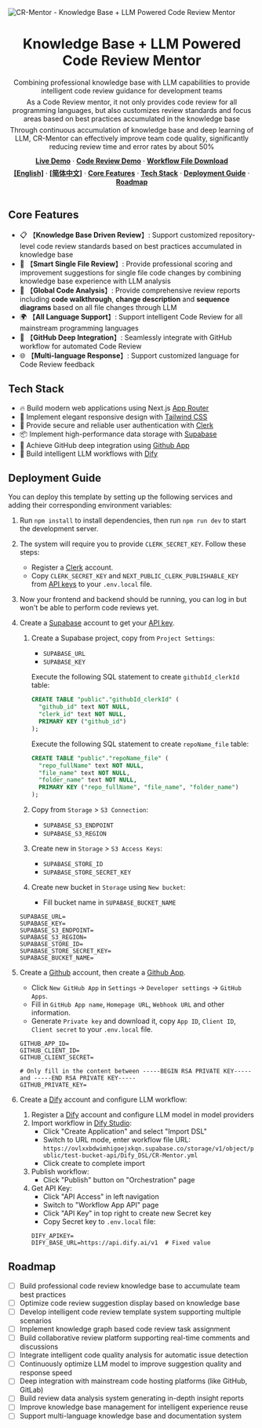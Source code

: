 <div>
  <img alt="CR-Mentor - Knowledge Base + LLM Powered Code Review Mentor" src="https://ovlxxbdwimhigoejxkqn.supabase.co/storage/v1/object/public/test-bucket-api/Dify_DSL/en-homePage.png">
  <h1 align="center">Knowledge Base + LLM Powered Code Review Mentor</h1>
</div>

<div align="center">
  <div>
    Combining professional knowledge base with LLM capabilities to provide intelligent code review guidance for development teams
  </div>
  <div style="margin-top: 6px;">
    As a Code Review mentor, it not only provides code review for all programming languages, but also customizes review standards and focus areas based on best practices accumulated in the knowledge base
  </div>
  <div style="margin-top: 6px;">
    Through continuous accumulation of knowledge base and deep learning of LLM, CR-Mentor can effectively improve team code quality, significantly reducing review time and error rates by about 50%
  </div>
</div>

<div align="center" style="margin-top: 12px;">
  <a href="https://cr-mentor.top/"><strong>Live Demo</strong></a> ·
  <a href="https://github.com/Gijela/CR-Mentor/pull/6"><strong>Code Review Demo</strong></a> ·
  <a href="https://ovlxxbdwimhigoejxkqn.supabase.co/storage/v1/object/public/test-bucket-api/Dify_DSL/CR-Mentor.yml"><strong>Workflow File Download</strong></a>
</div>

<div align="center" style="margin-top: 6px;">
  <a href="README.md"><strong>[English]</strong></a> ·
  <a href="README-zh.md"><strong>[简体中文]</strong></a> ·
  <a href="#core-features"><strong>Core Features</strong></a> ·
  <a href="#tech-stack"><strong>Tech Stack</strong></a> ·
  <a href="#deployment-guide"><strong>Deployment Guide</strong></a> ·
  <a href="#roadmap"><strong>Roadmap</strong></a>
</div>
<br/>

## Core Features

- 📋 【**Knowledge Base Driven Review**】: Support customized repository-level code review standards based on best practices accumulated in knowledge base
- 🤖 【**Smart Single File Review**】: Provide professional scoring and improvement suggestions for single file code changes by combining knowledge base experience with LLM analysis
- 🚀 【**Global Code Analysis**】: Provide comprehensive review reports including **code walkthrough**, **change description** and **sequence diagrams** based on all file changes through LLM
- 🌍 【**All Language Support**】: Support intelligent Code Review for all mainstream programming languages
- 🔄 【**GitHub Deep Integration**】: Seamlessly integrate with GitHub workflow for automated Code Review
- 🌐 【**Multi-language Response**】: Support customized language for Code Review feedback

## Tech Stack

- 🔥 Build modern web applications using Next.js [App Router](https://nextjs.org/docs/app)
- 🎨 Implement elegant responsive design with [Tailwind CSS](https://tailwindcss.com/)
- 🔐 Provide secure and reliable user authentication with [Clerk](https://clerk.dev/)
- 📦 Implement high-performance data storage with [Supabase](https://supabase.com/)
- 🔗 Achieve GitHub deep integration using [Github App](https://github.com/apps/cr-mentor)
- 🧠 Build intelligent LLM workflows with [Dify](https://dify.ai/)

## Deployment Guide
You can deploy this template by setting up the following services and adding their corresponding environment variables:

1. Run `npm install` to install dependencies, then run `npm run dev` to start the development server.

2. The system will require you to provide `CLERK_SECRET_KEY`. Follow these steps:
   - Register a [Clerk](https://clerk.dev) account.
   - Copy `CLERK_SECRET_KEY` and `NEXT_PUBLIC_CLERK_PUBLISHABLE_KEY` from [API keys](https://dashboard.clerk.com/last-active?path=api-keys) to your `.env.local` file.

3. Now your frontend and backend should be running, you can log in but won't be able to perform code reviews yet.

4. Create a [Supabase](https://supabase.com) account to get your [API key](https://supabase.com/dashboard/project/_/settings/api).
   1. Create a Supabase project, copy from `Project Settings`:
      - `SUPABASE_URL`
      - `SUPABASE_KEY`
      
      Execute the following SQL statement to create `githubId_clerkId` table:
      ```sql
      CREATE TABLE "public"."githubId_clerkId" (
        "github_id" text NOT NULL,
        "clerk_id" text NOT NULL,
        PRIMARY KEY ("github_id")
      );
      ```
      Execute the following SQL statement to create `repoName_file` table:
      ```sql
      CREATE TABLE "public"."repoName_file" (
        "repo_fullName" text NOT NULL,
        "file_name" text NOT NULL,
        "folder_name" text NOT NULL,
        PRIMARY KEY ("repo_fullName", "file_name", "folder_name")
      );
      ```
   
   2. Copy from `Storage` > `S3 Connection`:
      - `SUPABASE_S3_ENDPOINT`  
      - `SUPABASE_S3_REGION`
   
   3. Create new in `Storage` > `S3 Access Keys`:
      - `SUPABASE_STORE_ID`
      - `SUPABASE_STORE_SECRET_KEY`
   
   4. Create new bucket in `Storage` using `New bucket`:
      - Fill bucket name in `SUPABASE_BUCKET_NAME`

   ```
   SUPABASE_URL=
   SUPABASE_KEY=
   SUPABASE_S3_ENDPOINT=
   SUPABASE_S3_REGION=
   SUPABASE_STORE_ID=
   SUPABASE_STORE_SECRET_KEY=
   SUPABASE_BUCKET_NAME=
   ```

5. Create a [Github](https://github.com) account, then create a [Github App](https://github.com/settings/applications/new).
   - Click `New GitHub App` in `Settings` -> `Developer settings` -> `GitHub Apps`.
   - Fill in `GitHub App name`, `Homepage URL`, `Webhook URL` and other information.
   - Generate `Private key` and download it, copy `App ID`, `Client ID`, `Client secret` to your `.env.local` file.
   ```
   GITHUB_APP_ID=
   GITHUB_CLIENT_ID=
   GITHUB_CLIENT_SECRET=

   # Only fill in the content between -----BEGIN RSA PRIVATE KEY----- and -----END RSA PRIVATE KEY-----
   GITHUB_PRIVATE_KEY= 
   ```
   
6. Create a [Dify](https://dify.ai/) account and configure LLM workflow:
   1. Register a [Dify](https://dify.ai/) account and configure LLM model in model providers
   2. Import workflow in [Dify Studio](https://cloud.dify.ai/apps?category=workflow):
      - Click "Create Application" and select "Import DSL"
      - Switch to URL mode, enter workflow file URL: `https://ovlxxbdwimhigoejxkqn.supabase.co/storage/v1/object/public/test-bucket-api/Dify_DSL/CR-Mentor.yml`
      - Click create to complete import
   3. Publish workflow:
      - Click "Publish" button on "Orchestration" page
   4. Get API Key:
      - Click "API Access" in left navigation
      - Switch to "Workflow App API" page
      - Click "API Key" in top right to create new Secret key
      - Copy Secret key to `.env.local` file:
      ```
      DIFY_APIKEY=
      DIFY_BASE_URL=https://api.dify.ai/v1  # Fixed value
      ```


## Roadmap

- [ ] Build professional code review knowledge base to accumulate team best practices
- [ ] Optimize code review suggestion display based on knowledge base
- [ ] Develop intelligent code review template system supporting multiple scenarios
- [ ] Implement knowledge graph based code review task assignment
- [ ] Build collaborative review platform supporting real-time comments and discussions
- [ ] Integrate intelligent code quality analysis for automatic issue detection
- [ ] Continuously optimize LLM model to improve suggestion quality and response speed
- [ ] Deep integration with mainstream code hosting platforms (like GitHub, GitLab)
- [ ] Build review data analysis system generating in-depth insight reports
- [ ] Improve knowledge base management for intelligent experience reuse
- [ ] Support multi-language knowledge base and documentation system
